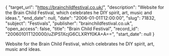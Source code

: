 {
  "target_url": "https://brainchildfestival.co.uk/", 
  "description": "Website for the Brain Child Festival, which celebrates he DIY spirit, art, music and ideas.", 
  "end_date": null, 
  "date": "2006-01-01T12:00:00", 
  "slug": 71832, 
  "subject": "Festivals", 
  "publisher": "brainchildfestival.co.uk", 
  "open_access": false, 
  "title": "Brain Child Festival", 
  "record_id": "20060101T120000/uZIPS1XcjG6CLXRYf0KA+A==", 
  "start_date": null
}

Website for the Brain Child Festival, which celebrates he DIY spirit, art, music and ideas.